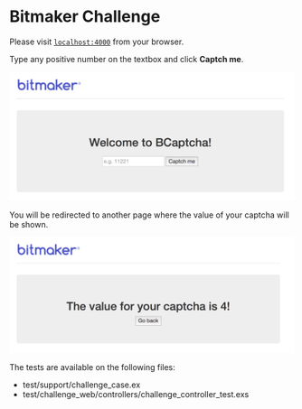 # Bitmaker Challenge

Please visit [`localhost:4000`](http://localhost:4000) from your browser.

Type any positive number on the textbox and click **Captch me**. 

![alt text](https://github.com/mfvfontes/bitmaker-challenge/blob/master/challenge/assets/static/images/bcaptcha.png "Homepage")

You will be redirected to another page where the value of your captcha will be shown.

![alt text](https://github.com/mfvfontes/bitmaker-challenge/blob/master/challenge/assets/static/images/captcha_result.png "Captcha result")

The tests are available on the following files:
  * test/support/challenge_case.ex
  * test/challenge_web/controllers/challenge_controller_test.exs
